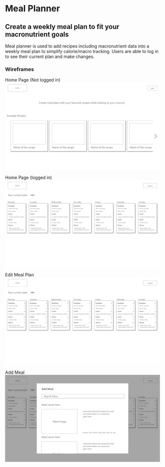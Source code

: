 # Meal Planner

## Create a weekly meal plan to fit your macronutrient goals

Meal planner is used to add recipes including macronutrient data into a weekly meal plan to simplify calorie/macro tracking.
Users are able to log in to see their current plan and make changes.

### Wireframes

Home Page (Not logged in)
![Home Page (Not logged in)](wireframes/homepage-not-logged-in.png)

Home Page (logged in)
![Home Page (Logged in)](wireframes/homepage-logged-in.png)

Edit Meal Plan
![Edit Meal Plan](wireframes/edit-meal-plan.png)

Add Meal
![Add Meal](wireframes/add-meal.png)
